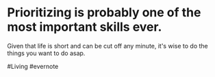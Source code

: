 # Prioritizing is probably one of the most important skills ever.

Given that life is short and can be cut off any minute, it's wise to do the things you want to do asap.

\#Living #evernote

